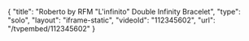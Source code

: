 {
    "title": "Roberto by RFM \"L'infinito\" Double Infinity  Bracelet",
    "type": "solo",
    "layout": "iframe-static",
    "videoId": "112345602",
    "url": "\/tvpembed\/112345602"
}
